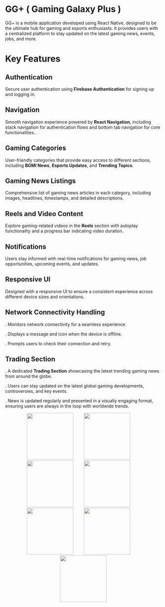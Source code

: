 # GG+ ( Gaming Galaxy Plus )
   GG+ is a mobile application developed using React Native, designed to be the ultimate hub for gaming and esports enthusiasts. It provides users with a centralized platform to stay updated on the latest gaming news, events, jobs, and more.

# Key Features

   ## Authentication 
   Secure user authentication using **Firebase Authentication** for signing up and logging in.

   ## Navigation 
   Smooth navigation experience powered by **React Navigation**, including stack navigation for authentication flows and bottom tab navigation for core functionalities..

  ## Gaming Categories
   User-friendly categories that provide easy access to different sections, including **BGMI News**, **Esports Updates**, and **Trending Topics**.

  ## Gaming News Listings
   Comprehensive list of gaming news articles in each category, including images, headlines, timestamps, and detailed descriptions.

 ## Reels and Video Content
  Explore gaming-related videos in the **Reels** section with autoplay functionality and a progress bar indicating video duration.

 ## Notifications 
  Users stay informed with real-time notifications for gaming news, job opportunities, upcoming events, and updates.

## Responsive UI
 Designed with a responsive UI to ensure a consistent experience across different device sizes and orientations.

## Network Connectivity Handling 
. Monitors network connectivity for a seamless experience.
   
. Displays a message and icon when the device is offline.
   
. Prompts users to check their connection and retry.

## Trading Section 
. A dedicated **Trading Section** showcasing the latest trending gaming news from around the globe.
   
. Users can stay updated on the latest global gaming developments, controversies, and key events.
   
. News is updated regularly and presented in a visually engaging format, ensuring users are always in the loop with worldwide trends.


<p align="center">
  <img src="https://github.com/user-attachments/assets/2addd774-eec7-4a5b-9e43-385b53236855" width="150" style="margin-right: 30px;" />
  <img src="https://github.com/user-attachments/assets/013df637-d96c-4e11-86da-c18e21777da2" width="150" style="margin-right: 30px;" />
  <img src="https://github.com/user-attachments/assets/5c91fd1a-3dc5-47a6-8d5b-0078bc1b6597" width="150" style="margin-right: 30px;" />
  <img src="https://github.com/user-attachments/assets/5dcbe467-d3d8-4a50-9767-e99740967399" width="150" style="margin-right: 30px;" />
  <img src="https://github.com/user-attachments/assets/44155870-6546-4ed3-ab94-0cca9c9bf998" width="150" style="margin-right: 30px;" />
  <img src="https://github.com/user-attachments/assets/a9bd35d1-5821-4074-9d76-2065309e4c07" width="150" style="margin-right: 30px;" />
  <img src="https://github.com/user-attachments/assets/d46cff2c-e68d-4eb8-b288-d1f5ab27aa47" width="150" />
</p>







